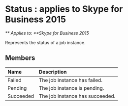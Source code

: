 
# Status : applies to Skype for Business 2015


_** Applies to: **Skype for Business 2015_

Represents the status of a job instance.
            
## Members



|**Name**|**Description**|
|:-----|:-----|
|Failed|The job instance has failed.|
|Pending|The job instance is pending.|
|Succeeded|The job instance has succeeded.|
